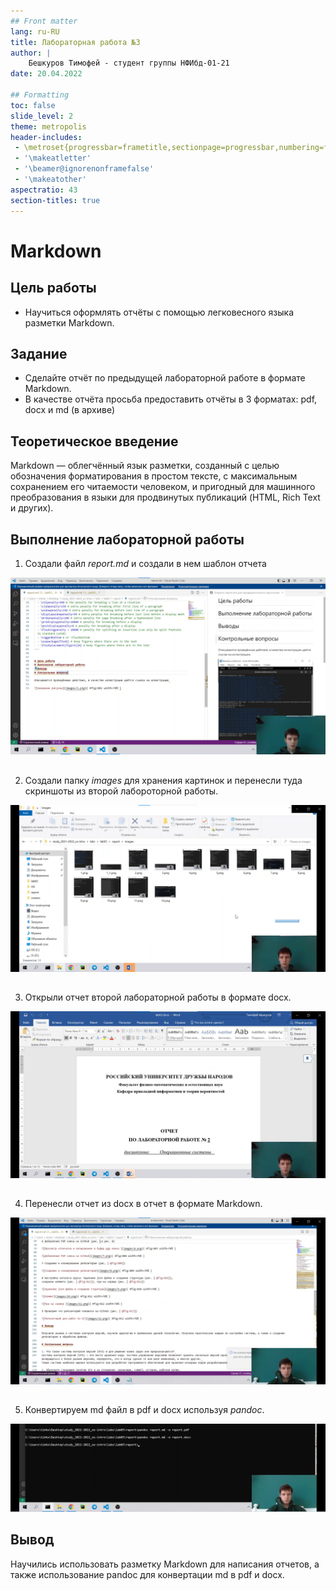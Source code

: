 ```yaml
---
## Front matter
lang: ru-RU
title: Лабораторная работа №3
author: |
    Бешкуров Тимофей - студент группы НФИбд-01-21
date: 20.04.2022

## Formatting
toc: false
slide_level: 2
theme: metropolis
header-includes: 
 - \metroset{progressbar=frametitle,sectionpage=progressbar,numbering=fraction}
 - '\makeatletter'
 - '\beamer@ignorenonframefalse'
 - '\makeatother'
aspectratio: 43
section-titles: true
---
```


# Markdown 

## Цель работы

- Научиться оформлять отчёты с помощью легковесного языка разметки Markdown.

## Задание 

- Сделайте отчёт по предыдущей лабораторной работе в формате Markdown.
- В качестве отчёта просьба предоставить отчёты в 3 форматах: pdf, docx и md (в архиве)

## Теоретическое введение

Markdown — облегчённый язык разметки, созданный с целью обозначения форматирования в простом тексте, с максимальным сохранением его читаемости человеком, и пригодный для машинного преобразования в языки для продвинутых публикаций (HTML, Rich Text и других).

## Выполнение лабораторной работы

1. Создали файл <i>report.md</i> и создали в нем шаблон отчета

![Шаблон отчета](../report/images_lab03/1.png)

## 

2. Создали папку <i>images</i> для хранения картинок и перенесли туда скриншоты из второй лабороторной работы.

![Скриншоты второй лабораторной](../report/images_lab03/2.png)

##

3. Открыли отчет второй лабораторной работы в формате docx.

![Отчет второй лабораторной в docx](../report/images_lab03/3.png)

##

4. Перенесли отчет из docx в отчет в формате Markdown.

![Перенесенный отчет из docx в md](../report/images_lab03/4.png)

##

5. Конвертируем md файл в pdf и docx используя <i>pandoc</i>.

![Перенесенный отчет из docx в md](../report/images_lab03/5.png)

## Вывод

Научились использовать разметку Markdown для написания отчетов, а также использование pandoc для конвертации md в pdf и docx. 